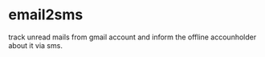 email2sms
=========

track unread mails from gmail account and inform the offline accounholder about it via sms.
